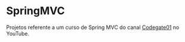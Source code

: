 # SpringMVC
Projetos referente a um curso de Spring MVC do canal [Codegate01](https://youtu.be/aGbXsl9tzVg) no YouTube.
